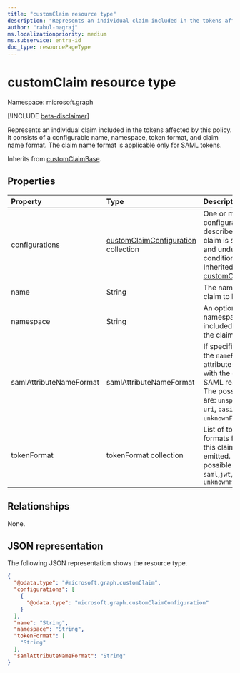 ```yaml
---
title: "customClaim resource type"
description: "Represents an individual claim included in the tokens affected by this policy."
author: "rahul-nagraj"
ms.localizationpriority: medium
ms.subservice: entra-id
doc_type: resourcePageType
---
```


# customClaim resource type

Namespace: microsoft.graph

[!INCLUDE [beta-disclaimer](../../includes/beta-disclaimer.md)]

Represents an individual claim included in the tokens affected by this policy. It consists of a configurable name, namespace, token format, and claim name format. The claim name format is applicable only for SAML tokens.

Inherits from [customClaimBase](../resources/customclaimbase.md).

## Properties
|Property|Type|Description|
|:---|:---|:---|
|configurations|[customClaimConfiguration](../resources/customclaimconfiguration.md) collection|One or more configurations that describe how the claim is sourced and under what conditions. Inherited from [customClaimBase](../resources/customclaimbase.md).|
|name|String|The name of the claim to be emitted.|
|namespace|String|An optional namespace to be included as part of the claim name.|
|samlAttributeNameFormat|samlAttributeNameFormat|If specified, it sets the `nameFormat` attribute associated with the claim in the SAML response. The possible values are: `unspecified`, `uri`, `basic`, `unknownFutureValue`.|
|tokenFormat|tokenFormat collection|List of token formats for which this claim should be emitted. The possible values are: `saml`,`jwt`, `unknownFutureValue`|

## Relationships
None.

## JSON representation
The following JSON representation shows the resource type.
<!-- {
  "blockType": "resource",
  "@odata.type": "microsoft.graph.customClaim"
}
-->
``` json
{
  "@odata.type": "#microsoft.graph.customClaim",
  "configurations": [
    {
      "@odata.type": "microsoft.graph.customClaimConfiguration"
    }
  ],
  "name": "String",
  "namespace": "String",
  "tokenFormat": [
    "String"
  ],
  "samlAttributeNameFormat": "String"
}
```
